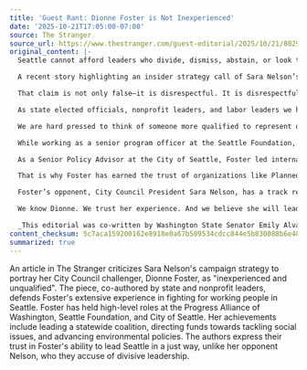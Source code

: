 ```yaml
---
title: 'Guest Rant: Dionne Foster is Not Inexperienced'
date: '2025-10-21T17:05:00-07:00'
source: The Stranger
source_url: https://www.thestranger.com/guest-editorial/2025/10/21/80292420/guest-rant-dionne-foster-is-not-inexperienced
original_content: |-
  Seattle cannot afford leaders who divide, dismiss, abstain, or look the other way. We need leaders like Dionne Foster who show up, listen, and fight with and for working people. by Emily Alvarado

  A recent story highlighting an insider strategy call of Sara Nelson’s campaign made headlines in&nbsp;[_The Stranger_](https://www.thestranger.com/news/2025/09/15/80242882/sara-nelson-wants-voters-to-know-that-shes-anti-trump) for the incumbent's cynical comments on the threat of President Donald Trump. But the call highlighted another part of Nelson’s strategy—her plan to try and overcome her 23-point primary election loss by painting her challenger, Dionne Foster as “inexperienced and unqualified.” We’ve seen that strategy play out in debates recently with Nelson claiming Foster would need “[training wheels](https://www.seattletimes.com/seattle-news/politics/dionne-foster-is-pushing-to-unseat-seattles-city-council-president/).”&nbsp;

  That claim is not only false—it is disrespectful. It is disrespectful for an elected official to dismiss and deny a highly qualified woman of color’s experience, particularly one as deep and substantive as Dionne Foster’s.

  As state elected officials, nonprofit leaders, and labor leaders we have worked closely with Foster in different roles she has held fighting for working people in Seattle over the last decade. In every role, Foster brought together workers, funders, and advocates to advance shared priorities.&nbsp;

  We are hard pressed to think of someone more qualified to represent our city. Foster has one of the most impressive resumes and experience of any first-time candidate for City Council in years. In her 4 and a half years as the Executive Director of Progress Alliance of Washington, Foster ran a multimillion-dollar nonprofit and led a statewide coalition that defended the capital gains tax, securing millions for childcare and early education.

  While working as a senior program officer at the Seattle Foundation, Foster shepherded millions of dollars to groups tackling housing, transportation, racial equity, and homelessness in our region.&nbsp;

  As a Senior Policy Advisor at the City of Seattle, Foster led internal and external policies, expanded youth employment opportunities, helped craft the Duwamish Valley Action Plan, and advanced environmental policies and the electrification of the city’s vehicles. She knows City Hall and understands how to analyze transformational public policy. Her decision making is rooted in evidence and genuine community engagement.

  That is why Foster has earned the trust of organizations like Planned Parenthood Alliance Advocates of Washington, OneAmerica Votes, and MLK Labor. At a time when Donald Trump threatens to deploy the National Guard to our city, targets LGBTQ people, and uses ICE raids to tear apart immigrant communities, Seattle cannot afford leaders who divide, dismiss, abstain, or look the other way. We need leaders who show up, listen, and fight with and for working people.

  Foster’s opponent, City Council President Sara Nelson, has a track record on council of abstaining from critical votes on housing affordability,[opposing progressive revenue](https://www.theurbanist.org/2024/11/22/seattle-rejects-capital-gains-proposal-but-progressive-tax-time-is-nigh/) to pay for down-payment assistance and food programs, and undermining public trust by silencing[community leaders during public comment](https://www.knkx.org/government/2024-02-28/six-arrested-at-seattle-city-hall-as-asylum-seekers-plead-for-help-with-housing).&nbsp;

  We know Dionne. We trust her experience. And we believe she will lead Seattle forward in a just way.

  _This editorial was co-written by Washington State Senator Emily Alvarado, Executive Secretary-Treasurer of MLK Labor Katie Garrow, South Park Community Leader Paulina López, and LGBTQ Community Leader Jaelynn Scott._
content_checksum: 5c7aca159200162e8918e0a67b509534cdcc844e5b830088b6e487a94a9ffff5
summarized: true
---
```


An article in The Stranger criticizes Sara Nelson's campaign strategy to portray her City Council challenger, Dionne Foster, as "inexperienced and unqualified". The piece, co-authored by state and nonprofit leaders, defends Foster's extensive experience in fighting for working people in Seattle. Foster has held high-level roles at the Progress Alliance of Washington, Seattle Foundation, and City of Seattle. Her achievements include leading a statewide coalition, directing funds towards tackling social issues, and advancing environmental policies. The authors express their trust in Foster's ability to lead Seattle in a just way, unlike her opponent Nelson, who they accuse of divisive leadership.